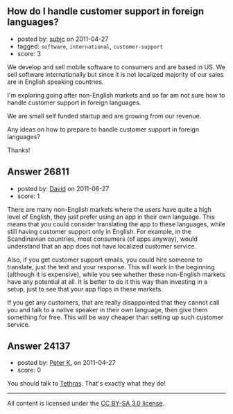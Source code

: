 ## How do I handle customer support in foreign languages?

- posted by: [subjc](https://stackexchange.com/users/-1/10057-subjc) on 2011-04-27
- tagged: `software`, `international`, `customer-support`
- score: 3

We develop and sell mobile software to consumers and are based in US. We sell software internationally but since it is not localized majority of our sales are in English speaking countries.

I'm exploring going after non-English markets and so far am not sure how to handle customer support in foreign languages.

We are small self funded startup and are growing from our revenue.

Any ideas on how to prepare to handle customer support in foreign languages?

Thanks!


## Answer 26811

- posted by: [David](https://stackexchange.com/users/-1/2684-david) on 2011-06-27
- score: 1

There are many non-English markets where the users have quite a high level of English, they just prefer using an app in their own language. This means that you could consider translating the app to these languages, while still having customer support only in English. For example, in the Scandinavian countries, most consumers (of apps anyway), would understand that an app does not have localized customer service.

Also, if you get customer support emails, you could hire someone to translate, just the text and your response. This will work in the beginning (although it is expensive), while you see whether these non-English markets have any potential at all. It is better to do it this way than investing in a setup, just to see that your app flops in these markets.

If you get any customers, that are really disappointed that they cannot call you and talk to a native speaker in their own language, then give them something for free. This will be way cheaper than setting up such customer service.


## Answer 24137

- posted by: [Peter K.](https://stackexchange.com/users/-1/1339-peter-k) on 2011-04-27
- score: 0

<p>You should talk to <a href="http://www.tethras.com/" rel="nofollow">Tethras</a>.  That's exactly what they do!</p>




---

All content is licensed under the [CC BY-SA 3.0 license](https://creativecommons.org/licenses/by-sa/3.0/).
